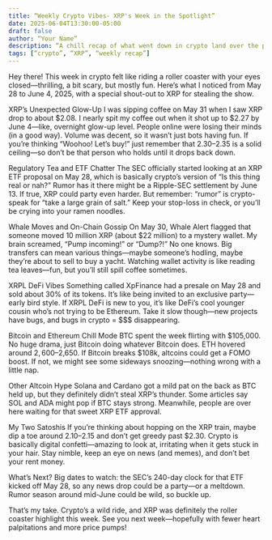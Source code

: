 ```yaml
---
title: “Weekly Crypto Vibes- XRP's Week in the Spotlight”
date: 2025-06-04T13:30:00-05:00
draft: false
author: “Your Name”
description: “A chill recap of what went down in crypto land over the past week, starring XRP.”
tags: [“crypto”, “XRP”, “weekly recap”]
---
```


Hey there! This week in crypto felt like riding a roller coaster with your eyes closed—thrilling, a bit scary, but mostly fun. Here’s what I noticed from May 28 to June 4, 2025, with a special shout-out to XRP for stealing the show.

XRP’s Unexpected Glow-Up
I was sipping coffee on May 31 when I saw XRP drop to about $2.08. I nearly spit my coffee out when it shot up to $2.27 by June 4—like, overnight glow-up level. People online were losing their minds (in a good way). Volume was decent, so it wasn’t just bots having fun. If you’re thinking “Woohoo! Let’s buy!” just remember that $2.30–$2.35 is a solid ceiling—so don’t be that person who holds until it drops back down.

Regulatory Tea and ETF Chatter
The SEC officially started looking at an XRP ETF proposal on May 28, which is basically crypto’s version of “Is this thing real or nah?” Rumor has it there might be a Ripple-SEC settlement by June 13. If true, XRP could party even harder. But remember: “rumor” is crypto-speak for “take a large grain of salt.” Keep your stop-loss in check, or you’ll be crying into your ramen noodles.

Whale Moves and On-Chain Gossip
On May 30, Whale Alert flagged that someone moved 10 million XRP (about $22 million) to a mystery wallet. My brain screamed, “Pump incoming!” or “Dump?!” No one knows. Big transfers can mean various things—maybe someone’s hodling, maybe they’re about to sell to buy a yacht. Watching wallet activity is like reading tea leaves—fun, but you’ll still spill coffee sometimes.

XRPL DeFi Vibes
Something called XpFinance had a presale on May 28 and sold about 30% of its tokens. It’s like being invited to an exclusive party—early bird style. If XRPL DeFi is new to you, it’s like DeFi’s cool younger cousin who’s not trying to be Ethereum. Take it slow though—new projects have bugs, and bugs in crypto = $$$ disappearing.

Bitcoin and Ethereum Chill Mode
BTC spent the week flirting with $105,000. No huge drama, just Bitcoin doing whatever Bitcoin does. ETH hovered around $2,600–$2,650. If Bitcoin breaks $108k, altcoins could get a FOMO boost. If not, we might see some sideways snoozing—nothing wrong with a little nap.

Other Altcoin Hype
Solana and Cardano got a mild pat on the back as BTC held up, but they definitely didn’t steal XRP’s thunder. Some articles say SOL and ADA might pop if BTC stays strong. Meanwhile, people are over here waiting for that sweet XRP ETF approval.

My Two Satoshis
If you’re thinking about hopping on the XRP train, maybe dip a toe around $2.10–$2.15 and don’t get greedy past $2.30. Crypto is basically digital confetti—amazing to look at, irritating when it gets stuck in your hair. Stay nimble, keep an eye on news (and memes), and don’t bet your rent money.

What’s Next?
Big dates to watch: the SEC’s 240-day clock for that ETF kicked off May 28, so any news drop could be a party—or a meltdown. Rumor season around mid-June could be wild, so buckle up.

That’s my take. Crypto’s a wild ride, and XRP was definitely the roller coaster highlight this week. See you next week—hopefully with fewer heart palpitations and more price pumps!